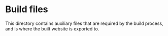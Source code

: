 # Build files

This directory contains auxiliary files that are required by the build process,
and is where the built website is exported to.
